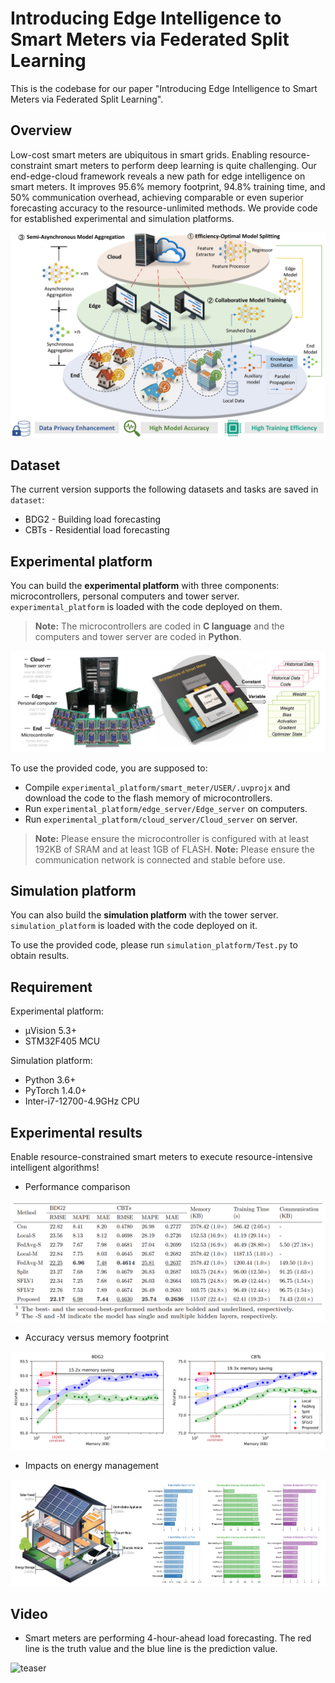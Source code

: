 
# Introducing Edge Intelligence to Smart Meters via Federated Split Learning

This is the codebase for our paper "Introducing Edge Intelligence to Smart Meters via Federated Split Learning".

## Overview

Low-cost smart meters are ubiquitous in smart grids. Enabling resource-constraint smart meters to perform deep learning is quite challenging. Our end-edge-cloud framework reveals a new path for edge intelligence on smart meters. It improves 95.6% memory footprint, 94.8% training time, and 50% communication overhead, achieving comparable or even superior forecasting accuracy to the
resource-unlimited methods. We provide code for established experimental and simulation platforms.

![teaser](figures/framework.jpg)

## Dataset

The current version supports the following datasets and tasks are saved in `dataset`:
- BDG2 - Building load forecasting
- CBTs - Residential load forecasting

## Experimental platform

You can build the **experimental platform** with three components: microcontrollers, personal computers and tower server. `experimental_platform` is loaded with the code deployed on them.
> **Note:** The microcontrollers are coded in  **C language** and the computers and tower server are coded in **Python**.
> 
![teaser](experimental_platform/hardware_platform.png)

To use the provided code, you are supposed to:
- Compile `experimental_platform/smart_meter/USER/.uvprojx` and download the code to the flash memory of microcontrollers.
- Run `experimental_platform/edge_server/Edge_server` on computers.
- Run `experimental_platform/cloud_server/Cloud_server` on server.
> **Note:** Please ensure the microcontroller is configured with at least 192KB of SRAM and at least 1GB of FLASH.
> **Note:** Please ensure the communication network is connected and stable before use.
 
## Simulation platform

You can also build the **simulation platform** with the tower server. `simulation_platform` is loaded with the code deployed on it.

To use the provided code, please run `simulation_platform/Test.py` to obtain results.

## Requirement

Experimental platform:
- μVision 5.3+
- STM32F405 MCU

Simulation platform:
- Python 3.6+
- PyTorch 1.4.0+
- Inter-i7-12700-4.9GHz CPU

## Experimental results

Enable resource-constrained smart meters to execute resource-intensive intelligent algorithms!

 - Performance comparison

![teaser](figures/performance_evaluation.png)

 - Accuracy versus memory footprint

![teaser](figures/accuracy_versus_memory.png)

 - Impacts on energy management 

![teaser](figures/energy_management.png)

## Video
 - Smart meters are performing 4-hour-ahead load forecasting. The red line is the truth value and the blue line is the prediction value.

![teaser](figures/testing_video.gif)
 
